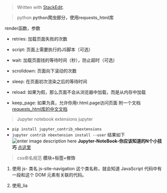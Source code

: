 


> Written with [StackEdit](https://stackedit.io/).
> 

>python
**python爬虫部分，使用requests_html库**

render函数，参数
-   retries: 加载页面失败的次数
    
-   script: 页面上需要执行的JS脚本（可选）
    
-   wait: 加载页面钱的等待时间（秒），防止超时（可选）
    
-   scrolldown: 页面向下滚动的次数
    
-   sleep: 在页面初次渲染之后的等待时间
    
-   reload: 如果为假，那么页面不会从浏览器中加载，而是从内存中加载
    
-   keep_page: 如果为真，允许你用r.html.page访问页面
附一个文档[requests_html库的中文文档](https://cncert.github.io/requests-html-doc-cn/#/?id=%E5%AE%89%E8%A3%85)

> Jupyter notebook extensions 
> jupyter

 - `pip install jupyter_contrib_nbextensions`
 - `jupyter contrib nbextension install --user`
 结果如下
 ![enter image description here](https://images2017.cnblogs.com/blog/1236696/201711/1236696-20171118235820968-1230347551.png)
**Jupyter-NoteBook-你应该知道的N个小技巧**
[点这里](https://www.jianshu.com/p/a85bc2a8fa56)
	 

> css命名规范
**模块+标签+修饰**

 1.  使用 js- 类名
 js-site-navigation 这个类名称，就会知道 JavaScript 代码中有一段和这个 DOM 元素有关联的代码。
 
 2. 使用_lia

<!--stackedit_data:
eyJoaXN0b3J5IjpbLTIwNDYyNjkwMzBdfQ==
-->